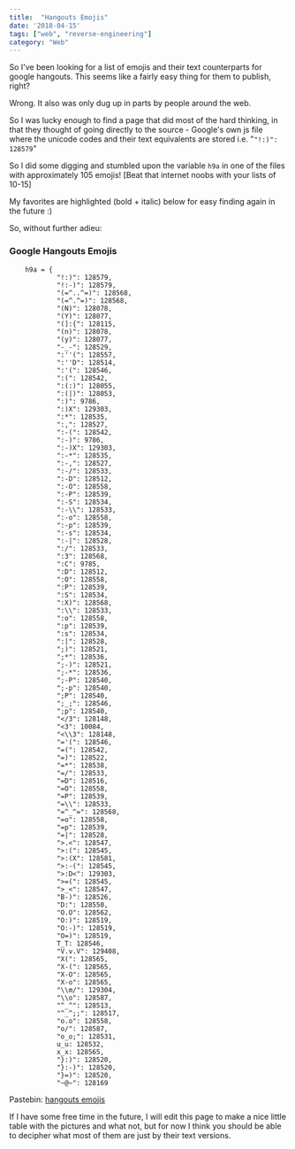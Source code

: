 ```yaml
---
title:  "Hangouts Emojis"
date: '2018-04-15'
tags: ["web", "reverse-engineering"]
category: "Web"
---
```


So I've been looking for a list of emojis and their text counterparts for google hangouts. This seems like a fairly easy thing for them to publish, right? 

Wrong.
It also was only dug up in parts by people around the web. 

So I was lucky enough to find a page that did most of the hard thinking, in that they thought of going directly to the source - Google's own js file where the unicode codes and their text equivalents are stored i.e. "`"!:)": 128579`"

So I did some digging and stumbled upon the variable `h9a` in one of the files with approximately 105 emojis! [Beat that internet noobs with your lists of 10-15] 

My favorites are highlighted (bold + italic) below for easy finding again in the future :)

So, without further adieu: 

### Google Hangouts Emojis

```
    h9a = {
            "!:)": 128579,
            "!:-)": 128579,
            "(=^..^=)": 128568,
            "(=^.^=)": 128568,
            "(N)": 128078,
            "(Y)": 128077,
            "(]:{": 128115,
            "(n)": 128078,
            "(y)": 128077,
            "-_-": 128529,
            ":''(": 128557,
            ":''D": 128514,
            ":'(": 128546,
            ":(": 128542,
            ":(:)": 128055,
            ":(|)": 128053,
            ":)": 9786,
            ":)X": 129303,
            ":*": 128535,
            ":,": 128527,
            ":-(": 128542,
            ":-)": 9786,
            ":-)X": 129303,
            ":-*": 128535,
            ":-,": 128527,
            ":-/": 128533,
            ":-D": 128512,
            ":-O": 128558,
            ":-P": 128539,
            ":-S": 128534,
            ":-\\": 128533,
            ":-o": 128558,
            ":-p": 128539,
            ":-s": 128534,
            ":-|": 128528,
            ":/": 128533,
            ":3": 128568,
            ":C": 9785,
            ":D": 128512,
            ":O": 128558,
            ":P": 128539,
            ":S": 128534,
            ":X)": 128568,
            ":\\": 128533,
            ":o": 128558,
            ":p": 128539,
            ":s": 128534,
            ":|": 128528,
            ";)": 128521,
            ";*": 128536,
            ";-)": 128521,
            ";-*": 128536,
            ";-P": 128540,
            ";-p": 128540,
            ";P": 128540,
            ";_;": 128546,
            ";p": 128540,
            "</3": 128148,
            "<3": 10084,
            "<\\3": 128148,
            "='(": 128546,
            "=(": 128542,
            "=)": 128522,
            "=*": 128538,
            "=/": 128533,
            "=D": 128516,
            "=O": 128558,
            "=P": 128539,
            "=\\": 128533,
            "=^_^=": 128568,
            "=o": 128558,
            "=p": 128539,
            "=|": 128528,
            ">.<": 128547,
            ">:(": 128545,
            ">:(X": 128581,
            ">:-(": 128545,
            ">:D<": 129303,
            ">=(": 128545,
            ">_<": 128547,
            "B-)": 128526,
            "D:": 128550,
            "O.O": 128562,
            "O:)": 128519,
            "O:-)": 128519,
            "O=)": 128519,
            T_T: 128546,
            "V.v.V": 129408,
            "X(": 128565,
            "X-(": 128565,
            "X-O": 128565,
            "X-o": 128565,
            "\\m/": 129304,
            "\\o": 128587,
            "^_^": 128513,
            "^_^;;": 128517,
            "o.o": 128558,
            "o/": 128587,
            "o_o;": 128531,
            u_u: 128532,
            x_x: 128565,
            "}:)": 128520,
            "}:-)": 128520,
            "}=)": 128520,
            "~@~": 128169
```

Pastebin: [hangouts emojis](https://paste.iamnico.xyz/I8vDQZHLTf)

If I have some free time in the future, I will edit this page to make a nice little table with the pictures and what not, but for now I think you should be able to decipher what most of them are just by their text versions. 
